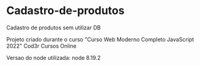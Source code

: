 # Cadastro-de-produtos
Cadastro de produtos sem utilizar DB

Projeto criado durante o curso "Curso Web Moderno Completo JavaScript 2022" Cod3r Cursos Online


Versao do node utilizada: node 8.19.2
